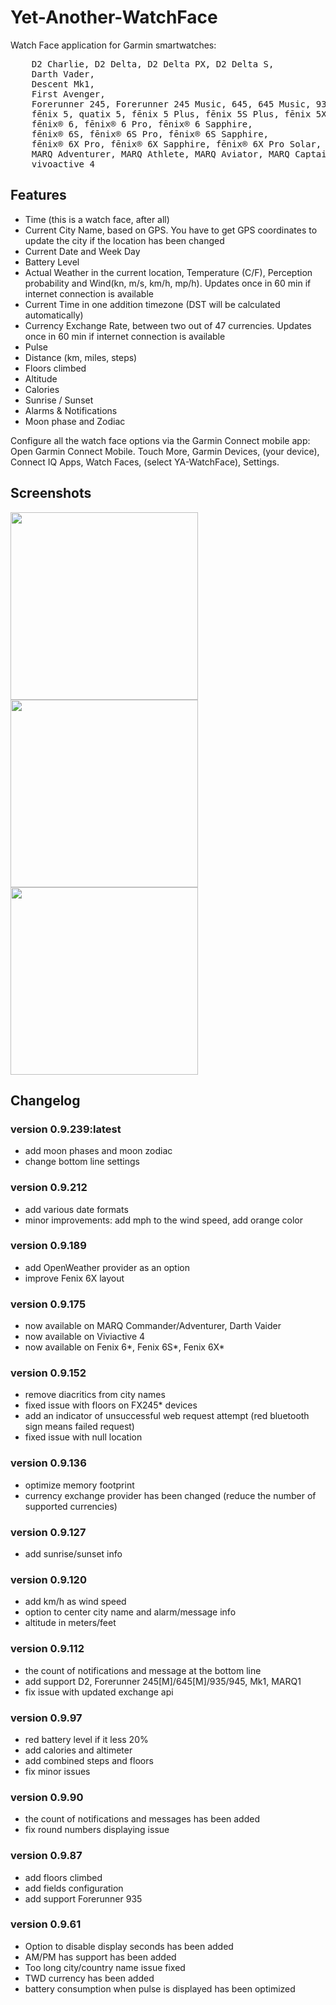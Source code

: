 # Yet-Another-WatchFace

Watch Face application for Garmin smartwatches: 
<pre>
    D2 Charlie, D2 Delta, D2 Delta PX, D2 Delta S, 
    Darth Vader, 
    Descent Mk1, 
    First Avenger, 
    Forerunner 245, Forerunner 245 Music, 645, 645 Music, 935, 945, 
    fēnix 5, quatix 5, fēnix 5 Plus, fēnix 5S Plus, fēnix 5X, tactix Charlie, fēnix 5X Plus, 
    fēnix® 6, fēnix® 6 Pro, fēnix® 6 Sapphire, 
    fēnix® 6S, fēnix® 6S Pro, fēnix® 6S Sapphire, 
    fēnix® 6X Pro, fēnix® 6X Sapphire, fēnix® 6X Pro Solar, tactix® Delta Sapphire, 
    MARQ Adventurer, MARQ Athlete, MARQ Aviator, MARQ Captain, MARQ Commander, MARQ Driver, MARQ Expedition, 
    vivoactive 4 
</pre>
## Features
- Time (this is a watch face, after all)
- Current City Name, based on GPS. You have to get GPS coordinates to update the city if the location has been changed
- Current Date and Week Day
- Battery Level
- Actual Weather in the current location, Temperature (C/F), Perception probability and Wind(kn, m/s, km/h, mp/h). Updates once in 60 min if internet connection is available
- Current Time in one addition timezone (DST will be calculated automatically)
- Currency Exchange Rate, between two out of 47 currencies. Updates once in 60 min if internet connection is available
- Pulse
- Distance (km, miles, steps)
- Floors climbed
- Altitude
- Calories
- Sunrise / Sunset
- Alarms & Notifications
- Moon phase and Zodiac

Configure all the watch face options via the Garmin Connect mobile app:
Open Garmin Connect Mobile. Touch More, Garmin Devices, (your device), Connect IQ Apps, Watch Faces, (select YA-WatchFace), Settings.

## Screenshots
<img src="https://raw.githubusercontent.com/Laverlin/Yet-Another-WatchFace/master/resources/screens/WatchScreen1.png" height="300px" /> <img src="https://raw.githubusercontent.com/Laverlin/Yet-Another-WatchFace/master/resources/screens/WatchScreen2.png" height="300px" />  <img src="https://raw.githubusercontent.com/Laverlin/Yet-Another-WatchFace/master/resources/screens/WatchScreen3.png" height="300px" />



## Changelog

### version 0.9.239:latest
- add moon phases and moon zodiac
- change bottom line settings

### version 0.9.212 
- add various date formats
- minor improvements: add mph to the wind speed, add orange color

### version 0.9.189
- add OpenWeather provider as an option
- improve Fenix 6X layout

### version 0.9.175

- now available on MARQ Commander/Adventurer, Darth Vaider
- now available on Viviactive 4
- now available on Fenix 6*, Fenix 6S*, Fenix 6X*

### version 0.9.152
- remove diacritics from city names
- fixed issue with floors on FX245* devices
- add an indicator of unsuccessful web request attempt (red bluetooth sign means failed request)
- fixed issue with null location

### version  0.9.136
- optimize memory footprint
- currency exchange provider has been changed (reduce the number of supported currencies)

### version 0.9.127
- add sunrise/sunset info

### version 0.9.120
- add km/h as wind speed
- option to center city name and alarm/message info
- altitude in meters/feet

### version 0.9.112
- the count of notifications and message  at the bottom line
- add support D2, Forerunner 245[M]/645[M]/935/945, Mk1, MARQ1
- fix issue with updated exchange api

### version 0.9.97 
- red battery level if it less 20%
- add calories and altimeter
- add combined steps and floors  
- fix minor issues

### version 0.9.90
- the count of notifications and messages has been added
- fix round numbers displaying issue

### version 0.9.87
- add floors climbed 
- add fields configuration 
- add support Forerunner 935 

### version 0.9.61 
- Option to disable display seconds has been added
- AM/PM has support has been added
- Too long city/country name issue fixed
- TWD currency has been added
- battery consumption when pulse is displayed has been optimized 
